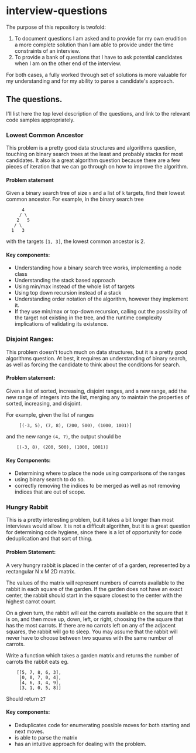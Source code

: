 # interview-questions

The purpose of this repository is twofold:

  1. To document questions I am asked and to provide for my own erudition a
      more complete solution than I am able to provide under the time constraints of
      an interview.
  2. To provide a bank of questions that I have to ask potential candidates when I
      am on the other end of the interview.

For both cases, a fully worked through set of solutions is more valuable for my
understanding and for my ability to parse a candidate's approach.

## The questions.

I'll list here the top level description of the questions, and link to the
relevant code samples appropriately.


### Lowest Common Ancestor

This problem is a pretty good data structures and algorithms question, touching
on binary search trees at the least and probably stacks for most candidates. It
also is a great algorithm question because there are a few pieces of iteration
that we can go through on how to improve the algorithm.

#### Problem statement

Given a binary search tree of size `n` and a list of `k` targets, find their
lowest common ancestor. For example, in the binary search tree

```
      4
     / \
    2   5
   / \
  1   3
```

with the targets `[1, 3]`, the lowest common ancestor is 2.

#### Key components:
- Understanding how a binary search tree works, implementing a node class
- Understanding the stack based approach
- Using min/max instead of the whole list of targets
- Using top down recursion instead of a stack
- Understanding order notation of the algorithm, however they implement it.
- If they use min/max or top-down recursion, calling out the possibility of the
  target not existing in the tree, and the runtime complexity implications of
  validating its existence.

### Disjoint Ranges:

This problem doesn't touch much on data structures, but it is a pretty good
algorithms question. At best, it requires an understanding of binary search, as
well as forcing the candidate to think about the conditions for search.

#### Problem statement:

Given a list of sorted, increasing, disjoint ranges, and a new range, add the new
range of integers into the list, merging any to maintain the properties of
sorted, increasing, and disjoint.

For example, given the list of ranges
```
     [(-3, 5), (7, 8), (200, 500), (1000, 1001)]
```

and the new range `(4, 7)`, the output should be
```
    [(-3, 8), (200, 500), (1000, 1001)]
```

#### Key Components:

- Determining where to place the node using comparisons of the ranges
- using binary search to do so.
- correctly removing the indices to be merged as well as not removing indices
  that are out of scope.

### Hungry Rabbit

This is a pretty interesting problem, but it takes a bit longer than most
interviews would allow. It is not a difficult algorithm, but it is a great
question for determining code hygiene, since there is a lot of opportunity for
code deduplication and that sort of thing.

#### Problem Statement:

A very hungry rabbit is placed in the center of of a garden, represented by a
rectangular N x M 2D matrix.

The values of the matrix will represent numbers of carrots available to the
rabbit in each square of the garden. If the garden does not have an exact
center, the rabbit should start in the square closest to the center with the
highest carrot count.

On a given turn, the rabbit will eat the carrots available on the square that it
is on, and then move up, down, left, or right, choosing the the square that has
the most carrots. If there are no carrots left on any of the adjacent squares,
the rabbit will go to sleep. You may assume that the rabbit will never have to
choose between two squares with the same number of carrots.

Write a function which takes a garden matrix and returns the number
of carrots the rabbit eats eg.

```
    [[5, 7, 8, 6, 3],
     [0, 0, 7, 0, 4],
     [4, 6, 3, 4, 9],
     [3, 1, 0, 5, 8]]
```

Should return `27`


#### Key components:

- Deduplicates code for enumerating possible moves for both starting and next moves.
- is able to parse the matrix
- has an intuitive approach for dealing with the problem.

